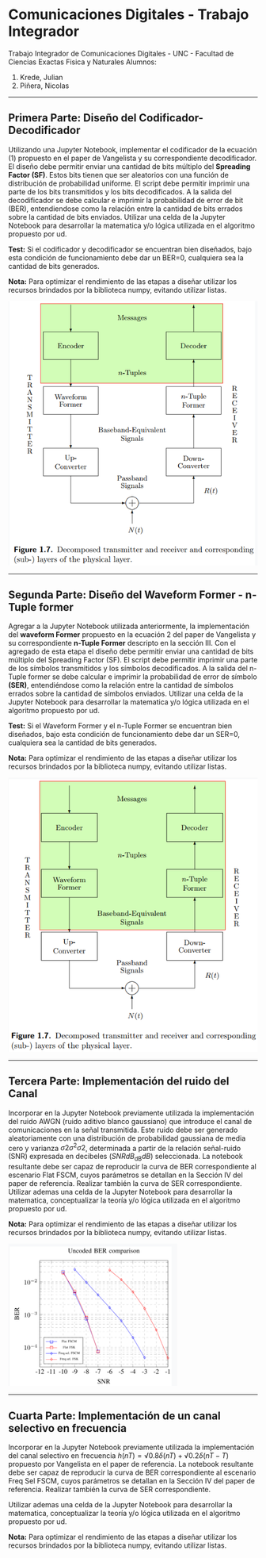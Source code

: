 # Comunicaciones Digitales - Trabajo Integrador
Trabajo Integrador de Comunicaciones Digitales - UNC - Facultad de Ciencias Exactas Fisica y Naturales
Alumnos:
1. Krede, Julian
2. Piñera, Nicolas

---

## Primera Parte: Diseño del Codificador-Decodificador
Utilizando una Jupyter Notebook, implementar el codificador de la ecuación (1) propuesto en el paper de Vangelista y su correspondiente decodificador. 
El diseño debe permitir enviar una cantidad de bits múltiplo del **Spreading Factor (SF)**. Estos bits tienen que ser aleatorios con una función de distribución de probabilidad uniforme. 
El script debe permitir imprimir una parte de los bits transmitidos y los bits decodificados. 
A la salida del decodificador se debe calcular e imprimir la probabilidad de error de bit (BER), entendiendose como la relación entre la cantidad de bits errados sobre la cantidad de bits enviados. 
Utilizar una celda de la Jupyter Notebook para desarrollar la matematica y/o lógica utilizada en el algoritmo propuesto por ud. 

**Test:** Si el codificador y decodificador se encuentran bien diseñados, bajo esta condición de funcionamiento debe dar un BER=0, cualquiera sea la cantidad de bits generados. 

**Nota:** Para optimizar el rendimiento de las etapas a diseñar utilizar los recursos brindados por la biblioteca numpy, evitando utilizar listas.

![Imagen1](img/image1.png)

---

## Segunda Parte: Diseño del Waveform Former - n-Tuple former

Agregar a la Jupyter Notebook utilizada anteriormente, la implementación del **waveform Former** propuesto en la ecuación 2 del paper de Vangelista y su correspondiente **n-Tuple Former** descripto en la sección III. 
Con el agregado de esta etapa el diseño debe permitir enviar una cantidad de bits múltiplo del Spreading Factor (SF). 
El script debe permitir imprimir una parte de los símbolos transmitidos y los símbolos decodificados. 
A la salida del n-Tuple former se debe calcular e imprimir la probabilidad de error de símbolo **(SER)**, entendiéndose como la relación entre la cantidad de símbolos errados sobre la cantidad de símbolos enviados. 
Utilizar una celda de la Jupyter Notebook para desarrollar la matematica y/o lógica utilizada en el algoritmo propuesto por ud.

**Test:** Si el Waveform Former y el n-Tuple Former se encuentran bien diseñados, bajo esta condición de funcionamiento debe dar un SER=0, cualquiera sea la cantidad de bits generados. 

**Nota:** Para optimizar el rendimiento de las etapas a diseñar utilizar los recursos brindados por la biblioteca numpy, evitando utilizar listas.

![Imagen1](img/image2.png)

---

## Tercera Parte: Implementación del ruido del Canal

Incorporar en la Jupyter Notebook previamente utilizada la implementación del ruido AWGN (ruido aditivo blanco gaussiano) que introduce el canal de comunicaciones en la señal transmitida. 
Este ruido debe ser generado aleatoriamente con una distribución de probabilidad gaussiana de media cero y varianza $σ2\sigma^2σ2$, determinada a partir de la relación señal-ruido (SNR) expresada en decibeles $(SNRdB_\text{dB}dB​)$ seleccionada. 
La notebook resultante debe ser capaz de reproducir la curva de BER correspondiente al escenario Flat FSCM, cuyos parámetros se detallan en la Sección IV del paper de referencia. Realizar también la curva de SER correspondiente.
Utilizar ademas una celda de la Jupyter Notebook para desarrollar la matematica, conceptualizar la teoría y/o lógica utilizada en el algoritmo propuesto por ud.

**Nota:** Para optimizar el rendimiento de las etapas a diseñar utilizar los recursos brindados por la biblioteca numpy, evitando utilizar listas.

![Imagen1](img/image3.png)

---

## Cuarta Parte: Implementación de un canal selectivo en frecuencia

Incorporar en la Jupyter Notebook previamente utilizada la implementación del canal selectivo en frecuencia $h(nT ) = √0.8δ(nT ) + √0.2δ(nT - T )$ propuesto por Vangelista en el paper de referencia. 
La notebook resultante debe ser capaz de reproducir la curva de BER correspondiente al escenario Freq Sel FSCM, cuyos parámetros se detallan en la Sección IV del paper de referencia. Realizar también la curva de SER correspondiente.

Utilizar ademas una celda de la Jupyter Notebook para desarrollar la matematica, conceptualizar la teoría y/o lógica utilizada en el algoritmo propuesto por ud.

**Nota:** Para optimizar el rendimiento de las etapas a diseñar utilizar los recursos brindados por la biblioteca numpy, evitando utilizar listas.